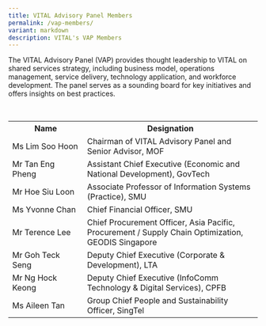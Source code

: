 ```yaml
---
title: VITAL Advisory Panel Members
permalink: /vap-members/
variant: markdown
description: VITAL's VAP Members
---
```

The VITAL Advisory Panel (VAP) provides thought leadership to VITAL on shared services strategy, including business model, operations management, service delivery, technology application, and workforce development. The panel serves as a sounding board for key initiatives and offers insights on best practices. 

<br>
<table class="vital-table-1">
   <tbody>
      <tr>
         <th style="width: 30%;">
            Name
         </th>
         <th>
            Designation
         </th>
				</tr><tr>
         <td>
            Ms Lim Soo Hoon   
         </td>
         <td>
            Chairman of VITAL Advisory Panel and Senior Advisor, MOF
         </td>
      </tr>
      <tr>
         <td>
            Mr Tan Eng Pheng
         </td>
         <td>
            Assistant Chief Executive (Economic and National Development), GovTech
         </td>
      </tr>
      <tr>
         <td>Mr Hoe Siu Loon</td>
         <td>
            Associate Professor of Information Systems (Practice), SMU
         </td>
      </tr>
      <tr>
         <td>
            Ms Yvonne Chan
				</td>
         <td>
           Chief Financial Officer, SMU
         </td>
      </tr>
      <tr>
         <td>Mr Terence Lee</td>
         <td>Chief Procurement Officer, Asia Pacific, Procurement / Supply Chain Optimization, GEODIS Singapore
         </td>
      </tr>
      <tr>
         <td>
            Mr Goh Teck Seng
         </td>
         <td>
            Deputy Chief Executive (Corporate &amp; Development), LTA
         </td>
      </tr>
      <tr>
         <td>
             Mr Ng Hock Keong     
         </td>
         <td>
            Deputy Chief Executive (InfoComm Technology &amp; Digital Services), CPFB
         </td>
		 </tr>
         <tr><td>
            Ms Aileen Tan
				</td>
         <td>
                Group Chief People and Sustainability Officer, SingTel
         </td>
      </tr>
   </tbody>
</table>